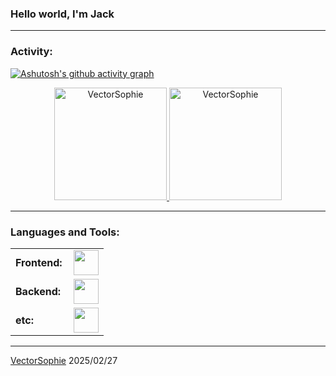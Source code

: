 <link rel="stylesheet" type='text/css' href="https://cdn.jsdelivr.net/gh/devicons/devicon@latest/devicon.min.css" />

### Hello world, I'm Jack ###

------
<h3 align="left">Activity:</h3>

[![Ashutosh's github activity graph](https://github-readme-activity-graph.vercel.app/graph?username=VectorSophie&bg_color=100f0f&color=4c5e9e&line=4c569e&point=403e41&area=true&hide_border=true)](https://github.com/ashutosh00710/github-readme-activity-graph)

<div align="center">
  <a href="https://github.com/VectorSophie">
    <img height="180em" src="https://github-readme-stats.vercel.app/api/top-langs?username=VectorSophie&show_icons=true&locale=en&layout=compact&theme=tokyonight" alt="VectorSophie"/>
    <img height="180em" src="https://github-readme-stats.vercel.app/api?username=VectorSophie&show_icons=true&locale=en&layout=compact&theme=tokyonight" alt="VectorSophie"/>
  </a>
</div>

------
<h3 align="left">Languages and Tools:</h3>
<table>
    <tr>
        <td style="font-weight: bold; padding-right: 10px; vertical-align: center;">Frontend:</td>
        <td><img height="40" src="https://skillicons.dev/icons?i=tailwind,html,css,js,ts,figma,nextjs"/></td>
    </tr>
    <tr>
        <td style="font-weight: bold; padding-right: 10px; vertical-align: center; border: none;">Backend:</td>
        <td><img height="40" src="https://skillicons.dev/icons?i=java,python,nodejs,vite"/></td>
    </tr>
    <tr>
        <td style="font-weight: bold; padding-right: 10px; vertical-align: center; border: none;">etc:</td>
        <td><img height="40" src="https://skillicons.dev/icons?i=vscode, eclipse, figma, windows, mysql, npm, pnpm, tensorflow"/></td>
    </tr>
</table>

------
[VectorSophie](https://github.com/VectorSophie)
2025/02/27
